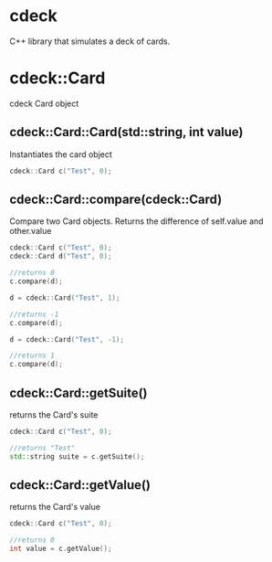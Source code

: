 cdeck
=====

C++ library that simulates a deck of cards. 

cdeck::Card
===========

cdeck Card object

cdeck::Card::Card(std::string, int value)
-----------------------------------------

Instantiates the card object

```cpp
cdeck::Card c("Test", 0);
```

cdeck::Card::compare(cdeck::Card)
---------------------------------

Compare two Card objects. Returns the difference of self.value and other.value

```cpp
cdeck::Card c("Test", 0);
cdeck::Card d("Test", 0);

//returns 0
c.compare(d);

d = cdeck::Card("Test", 1);

//returns -1
c.compare(d);

d = cdeck::Card("Test", -1);

//returns 1
c.compare(d);
```

cdeck::Card::getSuite()
-----------------------

returns the Card's suite

```cpp
cdeck::Card c("Test", 0);

//returns "Test"
std::string suite = c.getSuite();
```

cdeck::Card::getValue()
-----------------------

returns the Card's value

```cpp
cdeck::Card c("Test", 0);

//returns 0
int value = c.getValue();
```
